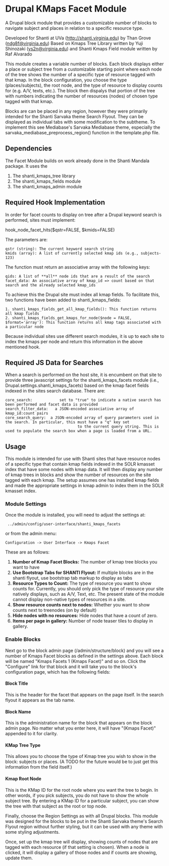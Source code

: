Drupal KMaps Facet Module
=============================

A Drupal block module that provides a customizable number of blocks to navigate subject and places in relation to a specific resource type.

Developed for Shanti at UVa (http://shanti.virginia.edu) by Than Grove (ndg8f@virginia.edu)
Based on Kmaps Tree Library written by Yuji Shinozaki (ys2n@virginia.edu) and Shanti Kmaps Field module written by Raf Alvarado

This module creates a variable number of blocks. Each block displays either a place or subject tree from a customizable starting point
where each node of the tree shows the number of a specific type of resource tagged with that kmap. In the block configuration, you choose
the type (places/subjects), the root node, and the type of resource to display counts for (e.g. A/V, texts, etc.). The block then dispalys
that portion of the tree with numbers indicating the number of resources (nodes) of chosen type tagged with that kmap.

Blocks are can be placed in any region, however they were primarily intended for the Shanti Sarvaka theme Search Flyout. 
They can be displayed as individual tabs with some modification to the subtheme. To implement this 
see Mediabase's Sarvaka Mediabase theme, especially the sarvaka_mediabase_preprocess_region() function in the template.php file.

## Dependencies
The Facet Module builds on work already done in the Shanti Mandala package. It uses the 
1. The shanti_kmaps_tree library
2. The shanti_kmaps_fields module
3. The shanti_kmaps_admin module 

## Required Hook Implementation
In order for facet counts to display on tree after a Drupal keyword search is performed, sites must implement:

 hook_node_facet_hits($qstr=FALSE, $kmids=FALSE)
 
 The parameters are:
 
    qstr (string): The current keyword search string
    kmids (array): A list of currently selected kmap ids (e.g., subjects-123)
    
The function must return an associative array with the following keys:

    qids: A list of **all** node ids that are a result of the search 
    facet_data: An associative array of kmap_id => count based on that search and the already selected kmap_ids
    
To achieve this the Drupal site must index all kmap fields. To facilitate this, two functions have been added to shanti_kmaps_fields:

    1. shanti_kmaps_fields_get_all_kmap_fields(): This function returns all kmap fields
    2. shanti_kmaps_fields_get_kmaps_for_node($node = FALSE, $format='array'): This function returns all kmap tags associated with a particular node

Because individual sites use different search modules, it is up to each site to index the kmaps per node 
and return this information in the above mentioned hook.

## Required JS Data for Searches
When a search is performed on the host site, it is encumbent on that site to provide three javascript settings for the
shanti_kmaps_facets module (i.e., Drupal.settings.shanti_kmaps_facets) based on the kmap facet fields indexed in the sites search database. 
There are:
    
    core_search:            set to "true" to indicate a native search has been performed and facet data is provided 
    search_filter_data:   a JSON-encoded associative array of kmap_id:count pairs
    core_search_query:  a JSON-encoded array of query parameters used in the search. In particular, this must have a "q" key set
                                    to the current query string. This is used to populate the search box when a page is loaded from a URL. 
    
## Usage
This module is intended for use with Shanti sites that have resource nodes of a specific type that contain kmap fields
indexed in the SOLR kmasset index that have some nodes with kmap data. It will then display any number of kmap trees in blocks
and show the number of resources on the site tagged with each kmap. The setup assumes one has installed kmap fields
and made the appropriate settings in kmap admin to index them in the SOLR kmasset index.

### Module Settings
Once the module is installed, you will need to adjust the settings at:

     ../admin/config/user-interface/shanti_kmaps_facets 
     
 or from the admin menu: 
 
    Configuration -> User Interface -> Kmaps Facet
 
 These are as follows:
 
1. **Number of Kmap Facet Blocks:** The number of kmap tree blocks you want to have
2. **Use Bootstrap Tabs for SHANTI Flyout:** If multiple blocks are in the shanti flyout, use bootstrap tab markup to display as tabs
3. **Resource Types to Count:** The type of resource you want to show counts for. Currently, you should only pick the type of resource your site natively displays, such as A/V, Text, etc. The present state of the module cannot display non-native types of resources in a site.
4. **Show resource counts next to nodes:** Whether you want to show counts next to treenodes (on by default)
5. **Hide nodes with no resources:** Hide nodes that have a count of zero.
6. **Items per page in gallery:** Number of node teaser tiles to display in gallery.

### Enable Blocks
Next go to the block admin page (/admin/structure/block) and you will see a number of Kmaps Facet blocks as defined in the settings
above. Each block will be named "Kmaps Facets 1 (Kmaps Facet)" and so on. Click the "Configure" link for that block and it will 
take you to the block's configuration page, which has the following fields:

#### Block Title
This is the header for the facet that appears on the page itself. In the search flyout it appears as the tab name.

#### Block Name
This is the administration name for the block that appears on the block admin page. No matter what you enter here, 
it will have "(Kmaps Facet)" appended to it for clarity.

#### KMap Tree Type
This allows you to choose the type of Kmap tree you wish to show in the block: subjects or places. (A TODO for the future 
would be to just get this information from the field itself.)

#### Kmap Root Node
This is the KMap ID for the root node where you want the tree to begin. In other words, if you pick subjects, you do not have 
to show the whole subject tree. By entering a KMap ID for a particular subject, you can show the tree with that subject 
as the root or top node.

Finally, choose the Region Settings as with all Drupal blocks. This module was designed for the blocks to be put in the Shanti 
Sarvaka theme's Search Flyout region without further styling, but it can be used with any theme with some styling adjustments.

Once, set up the kmap tree will display, showing counts of nodes that are tagged with each resource (if that setting is chosen).
When a node is clicked, it will display a gallery of those nodes and if counts are showing, update them.

